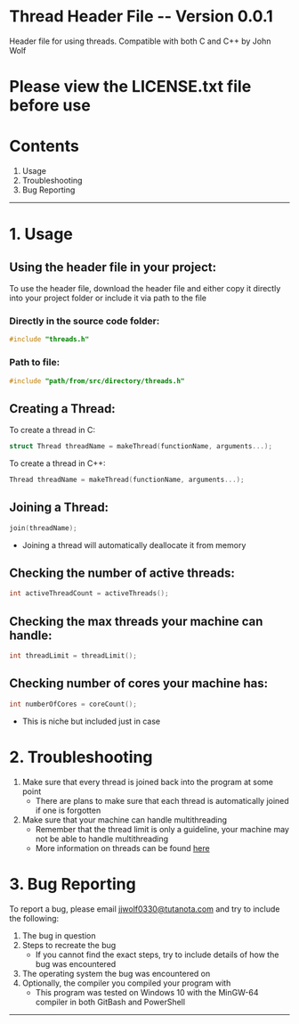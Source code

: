 # Thread Header File -- Version 0.0.1
Header file for using threads. Compatible with both C and C++ by John Wolf

# Please view the LICENSE.txt file before use

# Contents
1. Usage
2. Troubleshooting
3. Bug Reporting
***
# 1. Usage
## Using the header file in your project:
To use the header file, download the header file and either copy it directly into your project folder or include it via path to the file
### Directly in the source code folder:
``` c
#include "threads.h"
```
### Path to file:
``` c
#include "path/from/src/directory/threads.h"
```
## Creating a Thread:
To create a thread in C:
``` c
struct Thread threadName = makeThread(functionName, arguments...);
```
To create a thread in C++:
``` cpp
Thread threadName = makeThread(functionName, arguments...);
```
## Joining a Thread:
``` c
join(threadName);
```
* Joining a thread will automatically deallocate it from memory
## Checking the number of active threads:
``` c
int activeThreadCount = activeThreads();
```
## Checking the max threads your machine can handle:
``` c
int threadLimit = threadLimit();
```
## Checking number of cores your machine has:
``` c
int numberOfCores = coreCount();
```
* This is niche but included just in case
# 2. Troubleshooting
1. Make sure that every thread is joined back into the program at some point
	* There are plans to make sure that each thread is automatically joined if one is forgotten
2. Make sure that your machine can handle multithreading
	* Remember that the thread limit is only a guideline, your machine may not be able to handle multithreading
	* More information on threads can be found <a href="https://cplusplus.com/reference/thread/thread">here<a/>
# 3. Bug Reporting
To report a bug, please email jjwolf0330@tutanota.com and try to include the following:
1. The bug in question
2. Steps to recreate the bug
	* If you cannot find the exact steps, try to include details of how the bug was encountered
3. The operating system the bug was encountered on
4. Optionally, the compiler you compiled your program with
	* This program was tested on Windows 10 with the MinGW-64 compiler in both GitBash and PowerShell
***
